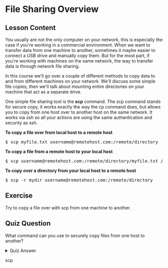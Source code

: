 # File Sharing Overview

## Lesson Content

You usually are not the only computer on your network, this is especially the case if you're working in a commercial environment. When we want to transfer data from one machine to another, sometimes it maybe easier to connect a USB drive and manually copy them. But for the most part, if you're working with machines on the same network, the way to transfer data is through network file sharing. 

In this course we'll go over a couple of different methods to copy data to and from different machines on your network. We'll discuss some simple file copies, then we'll talk about mounting entire directories on your machine that act as a separate drive. 

One simple file sharing tool is the <b>scp</b> command. The scp command stands for secure copy, it works exactly the way the cp command does, but allows you to copy from one host over to another host on the same network. It works via ssh so all your actions are using the same authentication and security as ssh. 

<b>To copy a file over from local host to a remote host</b>

<pre>$ scp myfile.txt username@remotehost.com:/remote/directory</pre>

<b>To copy a file from a remote host to your local host</b>

<pre>$ scp username@remotehost.com:/remote/directory/myfile.txt /local/directory</pre>

<b>To copy over a directory from your local host to a remote host</b>

<pre>$ scp -r mydir username@remotehost.com:/remote/directory</pre>

## Exercise

Try to copy a file over with scp from one machine to another.

## Quiz Question

What command can you use to securely copy files from one host to another?

<details>
    <summary>Quiz Answer</summary>
</details>

scp
